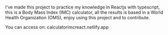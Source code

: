 I've made this project to practice my knowledge in Reactjs with typescript, this is a Body Mass Index (IMC) calculator, all the results is based in a World Health Organization (OMS), enjoy using this project and to contribute.

You can access on: calculatorimcreact.netlify.app
